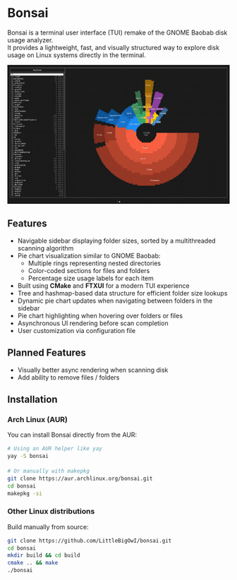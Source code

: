 # Bonsai

Bonsai is a terminal user interface (TUI) remake of the GNOME Baobab disk usage analyzer.  
It provides a lightweight, fast, and visually structured way to explore disk usage on Linux systems directly in the terminal.

<p align="center">
  <img src="img/app.gif" alt="App preview" width="600">
</p>

## Features

- Navigable sidebar displaying folder sizes, sorted by a multithreaded scanning algorithm
- Pie chart visualization similar to GNOME Baobab:
  - Multiple rings representing nested directories
  - Color-coded sections for files and folders
  - Percentage size usage labels for each item
- Built using **CMake** and **FTXUI** for a modern TUI experience
- Tree and hashmap-based data structure for efficient folder size lookups
- Dynamic pie chart updates when navigating between folders in the sidebar  
- Pie chart highlighting when hovering over folders or files 
- Asynchronous UI rendering before scan completion
- User customization via configuration file

## Planned Features

- Visually better async rendering when scanning disk
- Add ability to remove files / folders

## Installation
### Arch Linux (AUR)
You can install Bonsai directly from the AUR:

```bash
# Using an AUR helper like yay
yay -S bonsai

# Or manually with makepkg
git clone https://aur.archlinux.org/bonsai.git
cd bonsai
makepkg -si
```

### Other Linux distributions
Build manually from source:
```bash
git clone https://github.com/LittleBigOwI/bonsai.git
cd bonsai
mkdir build && cd build
cmake .. && make
./bonsai
```